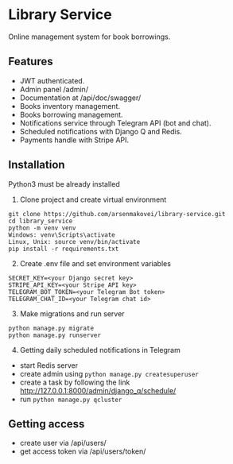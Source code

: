 # Library Service 

Online management system for book borrowings.

## Features

* JWT authenticated.
* Admin panel /admin/
* Documentation at /api/doc/swagger/
* Books inventory management.
* Books borrowing management.
* Notifications service through Telegram API (bot and chat).
* Scheduled notifications with Django Q and Redis.
* Payments handle with Stripe API.

## Installation
Python3 must be already installed

1. Clone project and create virtual environment
```shell
git clone https://github.com/arsenmakovei/library-service.git
cd library_service
python -m venv venv
Windows: venv\Scripts\activate
Linux, Unix: source venv/bin/activate
pip install -r requirements.txt
```

2. Create .env file and set environment variables

```shell
SECRET_KEY=<your Django secret key>
STRIPE_API_KEY=<your Stripe API key>
TELEGRAM_BOT_TOKEN=<your Telegram Bot token>
TELEGRAM_CHAT_ID=<your Telegram chat id>
```

3. Make migrations and run server
```shell
python manage.py migrate
python manage.py runserver
```

4. Getting daily scheduled notifications in Telegram

* start Redis server
* create admin using `python manage.py createsuperuser`
* create a task by following the link http://127.0.0.1:8000/admin/django_q/schedule/
* run `python manage.py qcluster`

## Getting access

* create user via /api/users/
* get access token via /api/users/token/